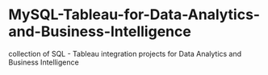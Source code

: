 # MySQL-Tableau-for-Data-Analytics-and-Business-Intelligence
collection of SQL - Tableau integration projects for Data Analytics and Business Intelligence
